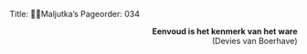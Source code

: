 Title: Maljutka’s
Pageorder: 034

<div style="text-align: right"><b>Eenvoud is het kenmerk van het ware</b></div>
<div style="text-align: right">(Devies van Boerhave)</div>
